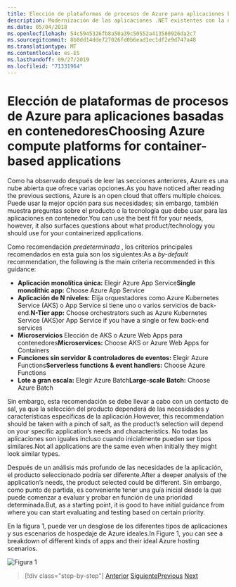 ```yaml
---
title: Elección de plataformas de procesos de Azure para aplicaciones basadas en contenedores
description: Modernización de las aplicaciones .NET existentes con la nube de Azure y los contenedores de Windows | Elección de las plataformas de proceso de Azure para aplicaciones basadas en contenedores
ms.date: 05/04/2018
ms.openlocfilehash: 54c5945326fb8a50a39c50552a413580926da2c7
ms.sourcegitcommit: 8b8dd14dde727026fd0b6ead1ec1df2e9d747a48
ms.translationtype: MT
ms.contentlocale: es-ES
ms.lasthandoff: 09/27/2019
ms.locfileid: "71331964"
---
```

# <a name="choosing-azure-compute-platforms-for-container-based-applications"></a><span data-ttu-id="38831-103">Elección de plataformas de procesos de Azure para aplicaciones basadas en contenedores</span><span class="sxs-lookup"><span data-stu-id="38831-103">Choosing Azure compute platforms for container-based applications</span></span>

<span data-ttu-id="38831-104">Como ha observado después de leer las secciones anteriores, Azure es una nube abierta que ofrece varias opciones.</span><span class="sxs-lookup"><span data-stu-id="38831-104">As you have noticed after reading the previous sections, Azure is an open cloud that offers multiple choices.</span></span> <span data-ttu-id="38831-105">Puede usar la mejor opción para sus necesidades; sin embargo, también muestra preguntas sobre el producto o la tecnología que debe usar para las aplicaciones en contenedor.</span><span class="sxs-lookup"><span data-stu-id="38831-105">You can use the best fit for your needs, however, it also surfaces questions about what product/technology you should use for your containerized applications.</span></span>

<span data-ttu-id="38831-106">Como recomendación *predeterminada* , los criterios principales recomendados en esta guía son los siguientes:</span><span class="sxs-lookup"><span data-stu-id="38831-106">As a *by-default* recommendation, the following is the main criteria recommended in this guidance:</span></span>

- <span data-ttu-id="38831-107">**Aplicación monolítica única:** Elegir Azure App Service</span><span class="sxs-lookup"><span data-stu-id="38831-107">**Single monolithic app:** Choose Azure App Service</span></span>
- <span data-ttu-id="38831-108">**Aplicación de N niveles:** Elija orquestadores como Azure Kubernetes Service (AKS) o App Service si tiene uno o varios servicios de back-end.</span><span class="sxs-lookup"><span data-stu-id="38831-108">**N-Tier app:** Choose orchestrators such as Azure Kubernetes Service (AKS)or App Service if you have a single or few back-end services</span></span>
- <span data-ttu-id="38831-109">**Microservicios** Elección de AKS o Azure Web Apps para contenedores</span><span class="sxs-lookup"><span data-stu-id="38831-109">**Microservices:** Choose AKS or Azure Web Apps for Containers</span></span>
- <span data-ttu-id="38831-110">**Funciones sin servidor & controladores de eventos:** Elegir Azure Functions</span><span class="sxs-lookup"><span data-stu-id="38831-110">**Serverless functions & event handlers:** Choose Azure Functions</span></span>
- <span data-ttu-id="38831-111">**Lote a gran escala:** Elegir Azure Batch</span><span class="sxs-lookup"><span data-stu-id="38831-111">**Large-scale Batch:** Choose Azure Batch</span></span>

<span data-ttu-id="38831-112">Sin embargo, esta recomendación se debe llevar a cabo con un contacto de sal, ya que la selección del producto dependerá de las necesidades y características específicas de la aplicación.</span><span class="sxs-lookup"><span data-stu-id="38831-112">However, this recommendation should be taken with a pinch of salt, as the product’s selection will depend on your specific application’s needs and characteristics.</span></span> <span data-ttu-id="38831-113">No todas las aplicaciones son iguales incluso cuando inicialmente pueden ser tipos similares.</span><span class="sxs-lookup"><span data-stu-id="38831-113">Not all applications are the same even when initially they might look similar types.</span></span>

<span data-ttu-id="38831-114">Después de un análisis más profundo de las necesidades de la aplicación, el producto seleccionado podría ser diferente.</span><span class="sxs-lookup"><span data-stu-id="38831-114">After a deeper analysis of the application’s needs, the product selected could be different.</span></span> <span data-ttu-id="38831-115">Sin embargo, como punto de partida, es conveniente tener una guía inicial desde la que puede comenzar a evaluar y probar en función de una prioridad determinada.</span><span class="sxs-lookup"><span data-stu-id="38831-115">But, as a starting point, it is good to have initial guidance from where you can start evaluating and testing based on certain priority.</span></span>

<span data-ttu-id="38831-116">En la figura 1, puede ver un desglose de los diferentes tipos de aplicaciones y sus escenarios de hospedaje de Azure ideales.</span><span class="sxs-lookup"><span data-stu-id="38831-116">In Figure 1, you can see a breakdown of different kinds of apps and their ideal Azure hosting scenarios.</span></span>

![Figura 1](./media/image8.5.png)

> [!div class="step-by-step"]
> <span data-ttu-id="38831-118">[Anterior](when-to-deploy-windows-containers-to-azure-container-service-kubernetes.md)
> [Siguiente](build-resilient-services-ready-for-the-cloud-embrace-transient-failures-in-the-cloud.md)</span><span class="sxs-lookup"><span data-stu-id="38831-118">[Previous](when-to-deploy-windows-containers-to-azure-container-service-kubernetes.md)
[Next](build-resilient-services-ready-for-the-cloud-embrace-transient-failures-in-the-cloud.md)</span></span>
